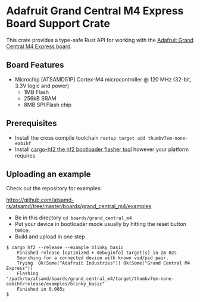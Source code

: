 # Adafruit Grand Central M4 Express Board Support Crate

This crate provides a type-safe Rust API for working with the
[Adafruit Grand Central M4 Express board](https://www.adafruit.com/product/4064).

## Board Features

- Microchip [ATSAMD51P] Cortex-M4 microcontroller @ 120 MHz (32-bit, 3.3V logic and power)
  - 1MB Flash
  - 256kB SRAM
  - 8MB SPI Flash chip

## Prerequisites
* Install the cross compile toolchain `rustup target add thumbv7em-none-eabihf`
* Install [cargo-hf2 the hf2 bootloader flasher tool](https://crates.io/crates/cargo-hf2) however your platform requires

## Uploading an example
Check out the repository for examples:

https://github.com/atsamd-rs/atsamd/tree/master/boards/grand_central_m4/examples

* Be in this directory `cd boards/grand_central_m4`
* Put your device in bootloader mode usually by hitting the reset button twice.
* Build and upload in one step
```
$ cargo hf2 --release --example blinky_basic
    Finished release [optimized + debuginfo] target(s) in 2m 02s
    Searching for a connected device with known vid/pid pair.
    Trying  Ok(Some("Adafruit Industries")) Ok(Some("Grand Central M4 Express"))
    Flashing "/path/to/atsamd/boards/grand_central_m4/target/thumbv7em-none-eabihf/release/examples/blinky_basic"
    Finished in 0.085s
$
```